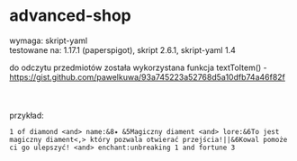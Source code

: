 # advanced-shop

wymaga: skript-yaml<br />
testowane na: 1.17.1 (paperspigot), skript 2.6.1, skript-yaml 1.4<br />

do odczytu przedmiotów została wykorzystana funkcja textToItem() - https://gist.github.com/pawelkuwa/93a745223a52768d5a10dfb74a46f82f<br />
<br /><br /><br />
przykład:
```
1 of diamond <and> name:&8✦ &5Magiczny diament <and> lore:&6To jest magiczny diament<,> który pozwala otwierać przejścia!||&6Kowal pomoże ci go ulepszyć! <and> enchant:unbreaking 1 and fortune 3
```